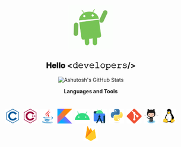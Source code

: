 <!-- Hello Note -->
<p align="center">
	<img src="https://github.com/codeDamon/codeDamon/blob/main/gifs/android.gif" alt="Hi!" width="120px">
	<h2 align="center">𝐇𝐞𝐥𝐥𝐨 <𝚍𝚎𝚟𝚎𝚕𝚘𝚙𝚎𝚛𝚜/></h2>
</p>

<!-- Github Stat -->
<p align="center">
	<img src="https://github-readme-stats.vercel.app/api?username=codeDamon&show_icons=true&theme=dark&hide=stars&custom_title=My%20GitHub%20Stats" alt="Ashutosh's GitHub Stats">
</p>

<!-- Languages and Tools -->
<p align="center">
  <b>Languages and Tools</b> 
  <h1 align="center">
    <!-- C -->
    <img src="https://github.com/codeDamon/codeDamon/blob/main/images/c-lang.svg" alt="c" width="40" height="40"/>
    <!-- C++ -->
    <img src="https://github.com/codeDamon/codeDamon/blob/main/images/cplusplus-lang.svg" alt="cpp" width="40" height="40"/>
    <!-- Java -->
    <img src="https://github.com/codeDamon/codeDamon/blob/main/images/java-lang.svg" alt="java" width="40" height="40"/>
    <!-- Kotlin -->
    <img src="https://github.com/codeDamon/codeDamon/blob/main/images/kotlin-lang.svg" alt="kotlin" width="40" height="40"/>
    <!-- Android -->
    <img src="https://github.com/codeDamon/codeDamon/blob/main/images/android-os.png" alt="android" width="40" height="40"/>
    <!-- Android Studio -->
    <img src="https://github.com/codeDamon/codeDamon/blob/main/images/androidstudio-tool.png" alt="androidstudio" width="40" height="40"/>
    <!-- Python -->
    <img src="https://github.com/codeDamon/codeDamon/blob/main/images/python-lang.svg" alt="python" width="40" height="40"/>
    <!-- Git -->
    <img src="https://github.com/codeDamon/codeDamon/blob/main/images/git-tool.png" alt="git" width="40" height="40"/>
    <!-- Github -->
    <img src="https://github.com/codeDamon/codeDamon/blob/main/images/github-tool.png" alt="github" width="40" height="40"/>
    <!-- Linux -->
    <img src="https://github.com/codeDamon/codeDamon/blob/main/images/linux-os.svg" alt="linux" width="40" height="40"/>
    <!-- Firebase -->
    <img src="https://github.com/codeDamon/codeDamon/blob/main/images/firebase-tool.svg" alt="firebase" width="40" height="40"/>
     <!-- MongoDb 
    <img src="https://github.com/codeDamon/codeDamon/blob/main/images/mongodb-database.svg" alt="firebase" width="40" height="40"/> -->
  </h1>
</p>


<!-- Old
<h1 align="left"><img src="https://github.com/codeDamon/codeDamon/blob/main/gifs/wave.gif" width="30px">Hi, I'm Ashutosh</h1>
**codeDamon/codeDamon** is a ✨ _special_ ✨ repository because its `README.md` (this file) appears on your GitHub profile.

Here are some ideas to get you started:

- 🔭 I’m currently working on ...
- 🌱 I’m currently learning ...
- 👯 I’m looking to collaborate on ...
- 🤔 I’m looking for help with ...
- 💬 Ask me about ...
- 📫 How to reach me: ...
- 😄 Pronouns: ...
- ⚡ Fun fact: ...
-->
